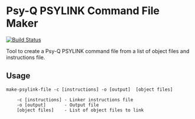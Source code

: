 # Psy-Q PSYLINK Command File Maker

[![Build Status](https://github.com/devon-artmeier/make-psylink-file/actions/workflows/cmake-multi-platform.yml/badge.svg)](https://github.com/devon-artmeier/make-psylink-file/actions/workflows/cmake-multi-platform.yml)

Tool to create a Psy-Q PSYLINK command file from a list of object files and instructions file.

## Usage

    make-psylink-file -c [instructions] -o [output]  [object files]
    
        -c [instructions] - Linker instructions file
        -o [output]       - Output file
        [object files]    - List of object files to link
